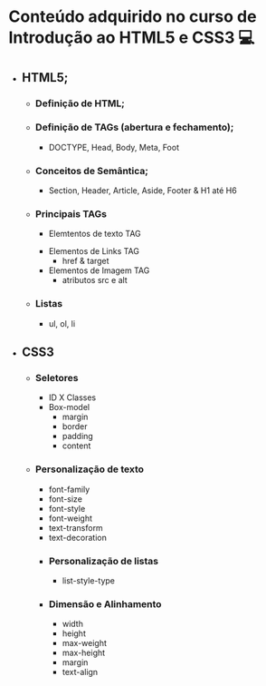 # Conteúdo adquirido no curso de Introdução ao HTML5 e CSS3 :computer:

- ## HTML5;
    - ### Definição de HTML;
    - ### Definição de TAGs (abertura e fechamento);
        - DOCTYPE, Head, Body, Meta, Foot
    - ### Conceitos de Semântica;
        - Section, Header, Article, Aside, Footer & H1 até H6
    - ### Principais TAGs
        - Elemtentos de texto TAG </p>
        - Elementos de Links TAG </a>
            - href & target
        - Elementos de Imagem TAG <img>
            - atributos src e alt
    - ### Listas
        - ul, ol, li
- ## CSS3
    - ### Seletores
        - ID X Classes
        - Box-model
            - margin
            - border
            - padding
            - content
    - ### Personalização de texto
        - font-family
        - font-size
        - font-style
        - font-weight
        - text-transform
        - text-decoration
        - ### Personalização de listas
            - list-style-type
        - ### Dimensão e Alinhamento
            - width
            - height
            - max-weight
            - max-height
            - margin
            - text-align